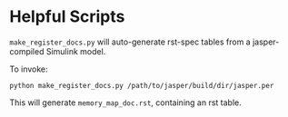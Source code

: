 Helpful Scripts
===============

`make_register_docs.py` will auto-generate rst-spec tables from a jasper-compiled
Simulink model.

To invoke:

```
python make_register_docs.py /path/to/jasper/build/dir/jasper.per
```

This will generate `memory_map_doc.rst`, containing an rst table.

